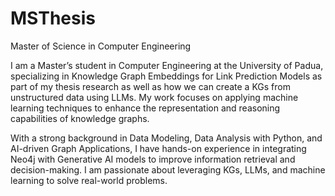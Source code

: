# MSThesis
Master of Science in Computer Engineering

I am a Master’s student in Computer Engineering at the University of Padua, specializing in Knowledge Graph Embeddings for Link Prediction Models as part of my thesis research as well as how we can create a KGs from unstructured data using LLMs. My work focuses on applying machine learning techniques to enhance the representation and reasoning capabilities of knowledge graphs.

With a strong background in Data Modeling, Data Analysis with Python, and AI-driven Graph Applications, I have hands-on experience in integrating Neo4j with Generative AI models to improve information retrieval and decision-making. I am passionate about leveraging KGs, LLMs, and machine learning to solve real-world problems.
